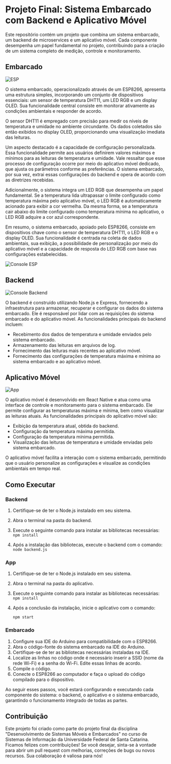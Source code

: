 # Projeto Final: Sistema Embarcado com Backend e Aplicativo Móvel

Este repositório contém um projeto que combina um sistema embarcado, um backend de microservices e um aplicativo móvel. Cada componente desempenha um papel fundamental no projeto, contribuindo para a criação de um sistema completo de medição, controle e monitoramento.

## Embarcado

![ESP](http://www.lulinucs.com.br/imgs_prjfinalembarcados/esp.jpg)

O sistema embarcado, operacionalizado através de um ESP8266, apresenta uma estrutura simples, incorporando um conjunto de dispositivos essenciais: um sensor de temperatura DHT11, um LED RGB e um display OLED. Sua funcionalidade central consiste em monitorar ativamente as condições ambientais e responder de acordo.

O sensor DHT11 é empregado com precisão para medir os níveis de temperatura e umidade no ambiente circundante. Os dados coletados são então exibidos no display OLED, proporcionando uma visualização imediata das leituras.

Um aspecto destacado é a capacidade de configuração personalizada. Essa funcionalidade permite aos usuários definirem valores máximos e mínimos para as leituras de temperatura e umidade. Vale ressaltar que esse processo de configuração ocorre por meio do aplicativo móvel dedicado, que ajusta os parâmetros conforme as preferências. O sistema embarcado, por sua vez, extrai essas configurações do backend e opera de acordo com as diretrizes recebidas.

Adicionalmente, o sistema integra um LED RGB que desempenha um papel fundamental. Se a temperatura lida ultrapassar o limite configurado como temperatura máxima pelo aplicativo móvel, o LED RGB é automaticamente acionado para exibir a cor vermelha. Da mesma forma, se a temperatura cair abaixo do limite configurado como temperatura mínima no aplicativo, o LED RGB adquire a cor azul correspondente.

Em resumo, o sistema embarcado, apoiado pelo ESP8266, consiste em dispositivos chave como o sensor de temperatura DHT11, o LED RGB e o display OLED. Sua funcionalidade é centrada na coleta de dados ambientais, sua exibição, a possibilidade de personalização por meio do aplicativo móvel e a capacidade de resposta do LED RGB com base nas configurações estabelecidas.

![Console ESP](http://www.lulinucs.com.br/imgs_prjfinalembarcados/consoleESP.png)

## Backend

![Console Backend](http://www.lulinucs.com.br/imgs_prjfinalembarcados/consoleBackend.png)

O backend é construído utilizando Node.js e Express, fornecendo a infraestrutura para armazenar, recuperar e configurar os dados do sistema embarcado. Ele é responsável por lidar com as requisições do sistema embarcado e do aplicativo móvel. As funcionalidades principais do backend incluem:

- Recebimento dos dados de temperatura e umidade enviados pelo sistema embarcado.
- Armazenamento das leituras em arquivos de log.
- Fornecimento das leituras mais recentes ao aplicativo móvel.
- Fornecimento das configurações de temperatura máxima e mínima ao sistema embarcado e ao aplicativo móvel.

## Aplicativo Móvel

![App](http://www.lulinucs.com.br/imgs_prjfinalembarcados/app.jpeg)

O aplicativo móvel é desenvolvido em React Native e atua como uma interface de controle e monitoramento para o sistema embarcado. Ele permite configurar as temperaturas máxima e mínima, bem como visualizar as leituras atuais. As funcionalidades principais do aplicativo móvel são:

- Exibição da temperatura atual, obtida do backend.
- Configuração da temperatura máxima permitida.
- Configuração da temperatura mínima permitida.
- Visualização das leituras de temperatura e umidade enviadas pelo sistema embarcado.

O aplicativo móvel facilita a interação com o sistema embarcado, permitindo que o usuário personalize as configurações e visualize as condições ambientais em tempo real.

## Como Executar

### Backend

1.  Certifique-se de ter o Node.js instalado em seu sistema.
    
2.  Abra o terminal na pasta do backend.
    
3.  Execute o seguinte comando para instalar as bibliotecas necessárias:    
    `npm install` 
    
4.  Após a instalação das bibliotecas, execute o backend com o comando:       
    `node backend.js` 
    

### App

1.  Certifique-se de ter o Node.js instalado em seu sistema.
    
2.  Abra o terminal na pasta do aplicativo.
    
3.  Execute o seguinte comando para instalar as bibliotecas necessárias:    
    `npm install` 
    
4.  Após a conclusão da instalação, inicie o aplicativo com o comando:  
    
    `npm start` 
    

### Embarcado

1.  Configure sua IDE do Arduino para compatibilidade com o ESP8266.
2.  Abra o código-fonte do sistema embarcado na IDE do Arduino.
3.  Certifique-se de ter as bibliotecas necessárias instaladas na IDE.
4.  Localize as linhas no código onde é necessário inserir a SSID (nome da rede Wi-Fi) e a senha do Wi-Fi. Edite essas linhas de acordo.
5.  Compile o código.
6.  Conecte o ESP8266 ao computador e faça o upload do código compilado para o dispositivo.

Ao seguir esses passos, você estará configurando e executando cada componente do sistema: o backend, o aplicativo e o sistema embarcado, garantindo o funcionamento integrado de todas as partes.

## Contribuição

Este projeto foi criado como parte do projeto final da disciplina "Desenvolvimento de Sistemas Móveis e Embarcados" no curso de Sistemas de Informação da Universidade Federal de Santa Catarina. Ficamos felizes com contribuições! Se você desejar, sinta-se à vontade para abrir um pull request com melhorias, correções de bugs ou novos recursos. Sua colaboração é valiosa para nós!
